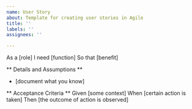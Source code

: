 ```yaml
---
name: User Story
about: Template for creating user stories in Agile
title: ''
labels: ''
assignees: ''

---
```


As a [role]
I need [function]
So that [benefit]

** Details and Assumptions **
* [document what you know]

** Acceptance Criteria **
Given [some context]
When [certain action is taken]
Then [the outcome of action is observed]
